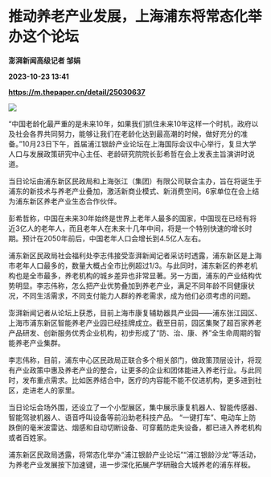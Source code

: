 # 推动养老产业发展，上海浦东将常态化举办这个论坛
**澎湃新闻高级记者 邹娟**

**2023-10-23 13:41**

**https://m.thepaper.cn/detail/25030637**

![](https://imagecloud.thepaper.cn/thepaper/image/275/281/512.jpg)

“中国老龄化最严重的是未来10年，如果我们抓住未来10年这样一个时机，政府以及社会各界共同努力，能够让我们在老龄化达到最高潮的时候，做好充分的准备。”10月23日下午，首届浦江银龄产业论坛在上海国际会议中心举行，复旦大学人口与发展政策研究中心主任、老龄研究院院长彭希哲在会上发表主旨演讲时说道。

当日论坛由浦东新区民政局和上海张江（集团）有限公司联合主办，旨在将诞生于浦东的新技术与养老产业叠加，激活新商业模式、新消费空间。6家单位在会上结为浦东新区养老产业生态合作伙伴。

彭希哲称，中国在未来30年始终是世界上老年人最多的国家，中国现在已经有将近3亿人的老年人，而且老年人在未来十几年中间，将是一个特别快速的增长时期。预计在2050年前后，中国老年人口会增长到4.5亿人左右。

浦东新区民政局社会福利处李志伟接受澎湃新闻记者采访时透露，浦东新区是上海市老年人口最多的，数量大概占全市比例超过1/3。与此同时，浦东新区的养老机构也是全市最多，养老机构的城乡差异也非常显著。另一方面，浦东的产业结构优势明显。李志伟称，怎么把产业优势叠加到养老产业，满足不同年龄不同健康状况，不同生活需求，不同支付能力人群的养老需求，成为他们必须考虑的问题。

澎湃新闻记者从论坛上获悉，目前上海市康复辅助器具产业园——浦东张江园区、上海市浦东新区智能养老产业园已经挂牌成立。截至目前，园区集聚了超百家养老产品研发、创新服务优秀企业机构，初步形成了“防、治、康、养”全生命周期的智能养老产业集群。

李志伟称，目前，浦东中心区民政局正联合多个相关部门，做政策顶层设计，将现有产业政策中惠及养老产业的整合，让更多的企业和团体能进入养老行业。与此同时，发布重点需求。比如医养结合中，医疗的内容能不能不仅进机构，更多进到社区，走进老人的家里。

当日论坛会场外围，还设立了一个小型展区，集中展示康复机器人、智能传感器、智能驾驶机器人、语音呼叫设备等前沿助老科技产品。 “一键打车”、电动车上防跌倒的毫米波雷达、烟感和自动切断设备、可穿戴防走失设备，都已进入养老机构或者百姓家。

浦东新区民政局透露，将常态化举办“浦江银龄产业论坛”“浦江银龄沙龙”等活动，为养老产业发展按下加速键，进一步深化拓展产学研融合大城养老的浦东样板。